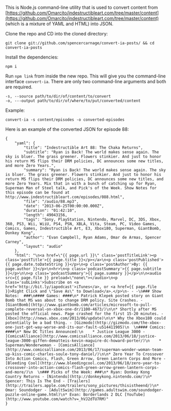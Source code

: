 This is Node.js command-line utility that is used to convert content from 
[https://github.com/Omarcito/indestructibleart.com/tree/master/content](https://github.com/Omarcito/indestructibleart.com/tree/master/content) 
(which is a mixture of YAML and HTML) into JSON. 

Clone the repo and CD into the cloned directory:

```
git clone git://github.com/spencercarnage/convert-ia-posts/ && cd convert-ia-posts
```

Install the dependencies:

```
npm i
```

Run `npm link` from inside the new repo. This will give you the command-line 
interface `convert-ia`. There are only two command-line arguments and both are required.

```
-s, --source path/to/dir/of/content/to/convert
-o, ---output path/to/dir/of/where/to/put/converted/content
```

Example:

```
convert-ia -s content/episodes -o converted-episodes
```

Here is an example of the converted JSON for episode 88:

```
{
    "yaml": {
        "title": "Indestructible Art 88: The Chaka Returns",
        "subtitle": "Ryan is Back! The world makes sense again. The sky is bluer. The grass greener. Flowers stinkier. And just to honor his return MS flips their DRM policies, DC announces some new titles, and more Zero Years.",
        "summary": "Ryan is Back! The world makes sense again. The sky is bluer. The grass greener. Flowers stinkier. And just to honor his return MS flips their DRM policies, DC announces some new titles, and more Zero Years. Mix that in with a bunch of catching up for Ryan, Superman Man of Steel talk, and Pick's of the Week. Show Notes for this episode can be found at http://www.indestructibleart.com/episodes/088.html",
        "file": "/audio/88.mp3",
        "date": "2013-06-25T00:00:00.000Z",
        "duration": "01:42:10",
        "length": 49043156,
        "tags": "Sony, PlayStation, Nintendo, Marvel, DC, 3DS, Xbox, 360, PS3, Wii, WiiU, PS4, PSN, XBLA, Vita, Steam, PC, Video Games, Comics, Games, Indestructible Art, E3, Xbox180, Superman, GiantBomb, Donkey Kong",
        "author": "Evan Campbell, Ryan Adams, Omar de Armas, Spencer Carney",
        "layout": "audio"
    },
    "html": "\n<a href=\"{{ page.url }}\" class='postTitleLink'><p class='postTitle'>{{ page.title }}</p></a>\n<p class='postPublished'>{{ page.date.toDateString }}</p>\n<p class='postAuthor'>By: {{ page.author }}</p>\n<hr>\n<p class='podcastSummary'>{{ page.subtitle }}</p>\n\n<p class='podcastSummary'>{{ page.summary }}</p>\n\n<audio src={{ page.file }} preload=\"none\"></audio>\n<p class='subLinks'>Subscribe on <a href='http://bit.ly/iapodcast'>iTunes</a>, or <a href={{ page.file }}>Right Click and \"Save As\" to Download</a>.</p>\n- - -\n### Show Notes:  ###\n#### Games: ####\n* Patrick Klepek posted story on Giant Bomb that MS was about to change DRM policy. Site Crashes. - [GiantBomb](http://www.giantbomb.com/articles/microsoft-to-pull-complete-reversal-on-xbox-one-dr/1100-4673/)\n\n* Shortly after MS posted the official news. Page crashed for the first 15-20 minutes. - [Xbox](http://news.xbox.com/2013/06/update)\n\n* Why the Xbox180 could potentially be a bad thing. - [Gizmodo](http://gizmodo.com/the-xbox-one-just-got-way-worse-and-its-our-fault-u514411905)\n  \n#### Comics: ####\n* New DC Titles Announced:\n    * Justice League 3000 - [ComicsAlliance](http://www.comicsalliance.com/2013/06/18/justice-league-3000-giffen-dematteis-kevin-maguire-dc-howard-porter/)\n    * Superman/Wonderwoman - [ComicsAlliance](http://www.comicsalliance.com/2013/06/17/superman-wonder-woman-team-up-kiss-comic-charles-soule-tony-daniel/)\n\n* Zero Year To Crossover Into Action Comics, Flash, Green Arrow, Green Lantern Corps And More - [Bleeding Cool](http://www.bleedingcool.com/2013/06/18/zero-year-to-crossover-into-action-comics-flash-green-arrow-green-lantern-corps-and-more/)\n  \n### Picks of the Week: ###\n* Ryan: Donkey Kong Country Returns - [Nintendo](http://donkeykong.nintendo.com/)\n* Spencer: This Is The End - [Trailers](http://trailers.apple.com/trailers/sony_pictures/thisistheend/)\n* Omar: Soundodger - [AdultSwim](http://games.adultswim.com/soundodger-puzzle-online-game.html)\n* Evan: Borderlands 2 DLC [YouTube](http://www.youtube.com/watch?v=_hVJ2dTU7RM)"
}
```
